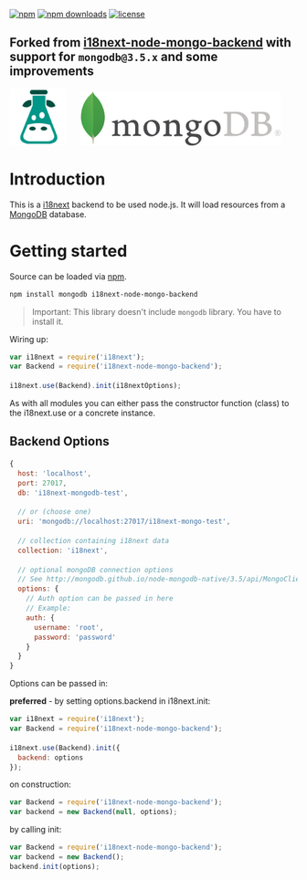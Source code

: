 [![npm](https://badgen.net/npm/v/i18next-node-mongo-backend?color=red)](https://www.npmjs.com/package/i18next-node-mongo-backend)
[![npm downloads](https://badgen.net/npm/dt/i18next-node-mongo-backend)](https://www.npmjs.com/package/i18next-node-mongo-backend)
[![license](https://badgen.net/npm/license/i18next-node-mongo-backend)](https://github.com/laodemalfatih/i18next-node-mongo-backend/blob/master/LICENSE)

## Forked from [i18next-node-mongo-backend](https://github.com/gian788/i18next-node-mongo-backend) with support for `mongodb@3.5.x` and some improvements

<img src="assets/i18next.png" alt="I18next Logo" width="100"/><img src="assets/mongodb.png" alt="MongoDB Logo" width="350" style="margin-left: 25px;"/>

# Introduction

This is a [i18next](i18next.com) backend to be used node.js. It will load resources from a [MongoDB](https://www.mongodb.org) database.

# Getting started

Source can be loaded via [npm](https://www.npmjs.com/package/i18next-node-mongodb-backend).

```bash
npm install mongodb i18next-node-mongo-backend
```

> Important: This library doesn't include `mongodb` library. You have to install it.

Wiring up:

```js
var i18next = require('i18next');
var Backend = require('i18next-node-mongo-backend');

i18next.use(Backend).init(i18nextOptions);
```

As with all modules you can either pass the constructor function (class) to the i18next.use or a concrete instance.

## Backend Options

```js
{
  host: 'localhost',
  port: 27017,
  db: 'i18next-mongodb-test',

  // or (choose one)
  uri: 'mongodb://localhost:27017/i18next-mongo-test',

  // collection containing i18next data
  collection: 'i18next',

  // optional mongoDB connection options
  // See http://mongodb.github.io/node-mongodb-native/3.5/api/MongoClient.html#.connect
  options: {
    // Auth option can be passed in here
    // Example:
    auth: {
      username: 'root',
      password: 'password'
    }
  }
}
```

Options can be passed in:

**preferred** - by setting options.backend in i18next.init:

```js
var i18next = require('i18next');
var Backend = require('i18next-node-mongo-backend');

i18next.use(Backend).init({
  backend: options
});
```

on construction:

```js
var Backend = require('i18next-node-mongo-backend');
var backend = new Backend(null, options);
```

by calling init:

```js
var Backend = require('i18next-node-mongo-backend');
var backend = new Backend();
backend.init(options);
```

